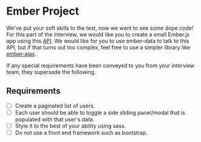 # Ember Project

We've put your soft skills to the test, now we want to see some dope code! For this part of the interview, we would like you to create a small Ember.js app using this [API](https://reqres.in/). We would like for you to use ember-data to talk to this API, but if that turns out too complex, feel free to use a simpler library like [ember-ajax](https://github.com/ember-cli/ember-ajax).

If any special requirements have been conveyed to you from your interview
team, they supersede the following.

## Requirements

- [ ] Create a paginated list of users.
- [ ] Each user should be able to toggle a side sliding panel/modal that is populated with that user's data.
- [ ] Style it to the best of your ability using sass.
- [ ] Do not use a front end framework such as bootstrap.
